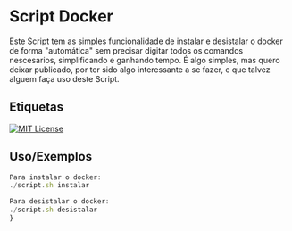
# Script Docker

Este Script tem as simples funcionalidade de instalar e desistalar o docker de forma "automática" sem precisar digitar todos os comandos nescesarios, simplificando e ganhando tempo. É algo simples, mas quero deixar publicado, por ter sido algo interessante a se fazer, e que talvez alguem faça uso deste Script.




## Etiquetas
[![MIT License](https://img.shields.io/badge/License-MIT-green.svg)](https://choosealicense.com/licenses/mit/)

## Uso/Exemplos

```javascript
Para instalar o docker:
./script.sh instalar

Para desistalar o docker:
./script.sh desistalar
}
```
